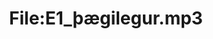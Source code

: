 ---
title: File:E1_þægilegur.mp3
recording of: þægilegur
reading speed: slow
speaker: E
license: CC0
---